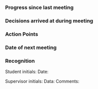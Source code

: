 ### Progress since last meeting

### Decisions arrived at during meeting

### Action Points

### Date of next meeting

### Recognition
Student initials:
Date:

Supervisor initials:
Data:
Comments:
